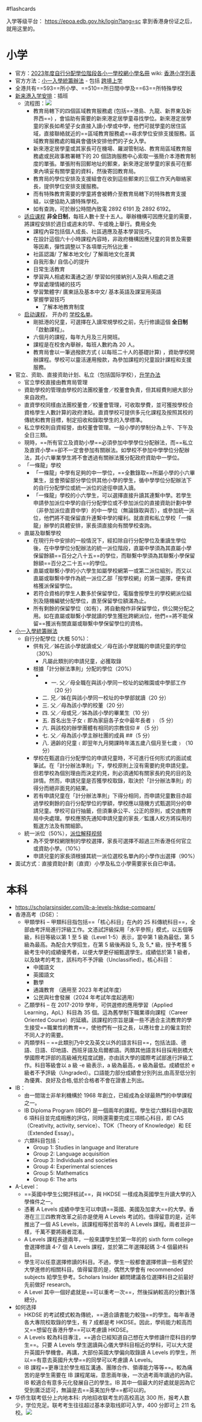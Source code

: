 #flashcards 

入学等级平台： https://epoa.edb.gov.hk/login?lang=sc
拿到香港身份证之后，就用这里的。
# 小学
- 官方：[2023年度自行分配學位階段各小一學校網小學名冊](https://www.edb.gov.hk/tc/edu-system/primary-secondary/spa-systems/primary-1-admission/school-lists/index.html) wiki: [香港小学列表](https://zh.wikipedia.org/wiki/%E9%A6%99%E6%B8%AF%E5%B0%8F%E5%AD%B8%E5%88%97%E8%A1%A8)
- 官方方法：[小一入學統籌辦法](https://www.edb.gov.hk/tc/edu-system/primary-secondary/spa-systems/primary-1-admission/index.html) - 包括 [跨境上学](https://www.edb.gov.hk/attachment/tc/edu-system/primary-secondary/spa-systems/primary-1-admission/EDB_P1Addendum2023.pdf)
- 全港共有==593==所小學、==510==所日間中學及==63==所特殊學校
- [新来港入学安排](https://www.edb.gov.hk/sc/student-parents/newly-arrived-children/about-newly-arrived-children/index.html)：插班
	- 流程图：![](https://s2.loli.net/2023/01/02/mFl312pdb8aGPjW.png)
		- 教育局轄下的四個區域教育服務處 (包括==港島、九龍、新界東及新界西==) ，會協助有需要的新來港定居學童尋找學位。新來港定居學童的家長如希望子女直接入讀小學或中學，他們可就學童的居住區域，直接聯絡就近的==區域教育服務處==尋求學位安排支援服務。區域教育服務處的職員會儘快安排他們的子女入學。
		- 新來港定居學童或其家長可在機場、羅湖管制站、教育局區域教育服務處或民政事務署轄下的 20 個諮詢服務中心索取一張簡介本港教育制度的單張。單張附有回郵地址的郵柬，新來港定居學童的家長可在郵柬內填妥有關學童的資料，然後寄回教育局。
		- 教育局的學位安排及支援組會在收到這些郵柬的三個工作天內聯絡家長，提供學位安排支援服務。
		- 而有特殊教育需要的學童將會被轉介至教育局轄下的特殊教育支援組，以便協助入讀特殊學校。
		- 如有查詢，可於辦公時間內致電 2892 6191 及 2892 6192。
	- [适应课程](https://www.edb.gov.hk/tc/student-parents/newly-arrived-children/services/induction-program/index.html) **非全日制**，每班人數十至十五人。舉辦機構可因應兒童的需要，將課程安排於週日或週末的早、午或晚上舉行。費用全免
		- 課程內容包括個人成長、社區適應及基本學習技巧。
		- 在設計這個六十小時課程內容時，非政府機構因應兒童的背景及需要等因素，彈性調整以下各項單元所佔比重 -
		- 社區認識/ 了解本地文化/ 了解兩地文化差異
		- 自我形象/ 自信心的提升
		- 日常生活教育
		- 學習與人相處和溝通之道/ 學習如何接納別人及與人相處之道
		- 學習處理情緒的技巧
		- 學習繁體字/ 廣東話及基本中文/ 基本英語及課室用英語
		- 掌握學習技巧
			- 了解本地教育制度
	- [启动课程](https://www.edb.gov.hk/tc/student-parents/newly-arrived-children/services/initiation-program/index1.html)， 开办的 [学校名单](https://www.edb.gov.hk/tc/student-parents/newly-arrived-children/initiation-program/school-list.html)。
		- 剛抵港的兒童，可選擇在入讀常規學校之前，先行修讀這個 **全日制**「啟動課程」。
		- 六個月的課程，每年九月及三月開班。
		- 課程是在校舍內舉辦，每班人數約為 20 人。
		- 教育局會以一筆過撥款方式 ( 以每班二十人的基礎計算) ，資助學校開辦課程。學校可以靈活運用撥款，為參加課程的兒童設計課程和支援服務。
- 官立、资助、直接资助计划、私立（包括国际学校），[升学办法](https://www.chsc.hk/psp2022/explanatory-note.php?lang_id=2)
	- 官立學校直接由教育局管理
	- 資助學校的管理由學校的法團校董會／校董會負責，但其經費則絕大部分來自政府。
	- 直資學校同樣由法團校董會／校董會管理，可收取學費，並可獲按學校合資格學生人數計算的政府津貼。直資學校可提供多元化課程及按照其校的傳統和教育目標，制定招收和錄取學生的入學標準。
	- 私立學校則自資經營，由校董會管理。一般小學的學制分為上午、下午及全日三類。
	- 現時，==所有官立及資助小學==必須參加中學學位分配辦法，而==私立及直資小學==卻不一定會參加有關辦法。如學校不參加中學學位分配辦法，其小六畢業學生將不會透過有關辦法獲分配政府資助中一學位。
	- 「一條龍」學校
		- 「一條龍」中學有足夠的中一學位，==全數錄取==所屬小學的小六畢業生，並會預留部分學位供其他小學的學生，循中學學位分配辦法下的自行分配學位或統一派位的途徑申請入讀。
		- 「一條龍」學校的小六學生，可以選擇直接升讀其連繫中學。若學生申請參加派位中學的自行分配學位或不參加派位的直接資助計劃中學（非參加派位直資中學）的中一學位（無論錄取與否），或參加統一派位，他們將不能保留直升連繫中學的權利。就直資和私立學校「一條龍」辦學的具體安排，家長須直接向有關學校查詢。
	- 直屬及聯繫學校
		- 在現行升中安排的一般情況下，經扣除自行分配學位及重讀生學位後，在中學學位分配辦法的統一派位階段，直屬中學須為其直屬小學保留餘額==百分之八十五==的學位，而聯繫中學須為其聯繫小學保留餘額==百分之二十五==的學位。
		- 直屬或聯繫小學的小六學生如屬學校網第一或第二派位組別，而又以直屬或聯繫中學作為統一派位乙部「按學校網」的第一選擇，便有資格獲派保留學位。
		- 若符合資格的學生人數多於保留學位，電腦會按學生的學校網派位組別及隨機編號分配學位，直至保留學位額滿為止。
		- 所有剩餘的保留學位（如有），將自動撥作非保留學位，供公開分配之用。如在直屬或聯繫小學就讀的學生獲批跨網派位，他們==將不能保留==獲派有關直屬或聯繫中學保留學位的資格。
- [小一入學統籌辦法](https://www.chsc.hk/psp2022/primary-one-admission-system.php?lang_id=2)
	- 自行分配學位 (大概 50%)：
		- 供有兄／姊在該小學就讀或父／母在該小學就職的申請兒童的學位（30%）
			- 凡屬此類別的申請兒童，必獲取錄
		- 根據「計分辦法準則」分配的學位（20%）
			- - 一. 父／母全職在與該小學同一校址的幼稚園或中學部工作（20 分）
			- 二. 兄／姊在與該小學同一校址的中學部就讀（20 分）
			- 三. 父／母為該小學的校董（20 分）
			- 四. 父／母或兄／姊為該小學的畢業生（10 分）
			- 五. 首名出生子女﹙即為家庭各子女中最年長者﹚（5 分）
			- 六. 與該校的辦學團體有相同的宗教信仰 # （5 分）
			- 七. 父／母為該小學主辦社團的成員 ##（5 分）
			- 八. 適齡的兒童﹙即翌年九月開課時年滿五歲八個月至七歲﹚（10 分）
		- 學校在甄選自行分配學位的申請兒童時，不可進行任何形式的面試或筆試。在「計分辦法準則」下，學校原則上沒有需要約見申請兒童。但若學校為個別理由而決定約見，則必須通知有關家長約見的目的及詳情。然而，申請兒童是否獲學校取錄，取決於「計分辦法準則」的得分而絕非面見的結果。
		- 若有申請兒童在「計分辦法準則」下得分相同，而申請兒童數目亦超過學校剩餘的自行分配學位的學額，學校應以隨機方式甄選同分的申請兒童。學校可自行抽籤，但須秉承公平、公正的原則，或交由教育局中央處理。學校應預先通知申請兒童的家長／監護人校方將採用的甄選方法及有關細節。
	- 統一派位（50%），[派位解释视频](https://www.edb.gov.hk/attachment/tc/edu-system/primary-secondary/spa-systems/primary-1-admission/InternetClip2Cant2023.mp4.mp4)
		- 為不受學校網限制的學校選擇，家長可選擇不超過三所香港任何官立或資助小學。（10%）
		- 申請兒童的家長須根據其統一派位選校名單內的小學作出選擇（90%）
- 面试方式：直接資助計劃（直資）小學及私立小學需要家长自已申请。
# 本科
- https://scholarsinsider.com/ib-a-levels-hkdse-compare/
- 香港高考（DSE）：
	- 甲類學科 – 甲類科目指包括==「核心科目」在內的 25 科傳統科目==，全部由考評局進行評級工作。文憑試評級採用「水平參照」模式，以五個等級，科目等級以第 1 至 5 級（Level 1-5）表示，當中第 1 級為最低，第 5 級為最高。為配合大學招生，在第 5 級後再設 5_ 及 5_* 級，授予考獲 5 級考生中的成績優秀者，以便大學更仔細甄選學生。成績低於第 1 級者，以及缺考的考生，該科均不予評級（Unclassified）。核心科目：
	    - 中國語文
	    - 英國語文
	    - 數學
	    - 通識教育 （適用至 2023 年考試年度）
	    - 公民與社會發展（2024 年考試年度起適用）
	- 乙類學科 – 在 2017-2019 學年，可供選修的應用學習（Applied Learning，ApL）科目為 35 個。這為舊學制下職業導向課程（Career Oriented Course）的延續。該課程的宗旨是讓一些不適合主流教育的學生接受==職業性的教育==，使他們有一技之長，以應社會上的僱主對於不同人才的需要。
	- 丙類學科 – ==此類別乃中文及英文以外的語言科目==，包括法語、德語、日語、印地語、西班牙語及烏爾都語。丙類其他語言科目採用劍橋大學國際考評部的高級補充程度試題，亦由該大學的國際考試部進行評級工作。科目等級會以 a 級 -e 級表示，a 級為最高，e 級為最低。成績低於 e 級者不予評級（Ungraded）。口語能力部分成績會分別列出,由高至低分別為優異、良好及合格,低於合格者不會在證書上列出。
- IB：
	- 由一間瑞士非牟利機構於 1968 年創立，已經成為全球最熱門的中學課程之一。
	- IB Diploma Program (IBDP) 是一個兩年的課程。學生從六類科目中選取 6 項科目並完成相應的評估，同時還需要完成三項核心科目，即 CAS（Creativity, activity, service）、TOK（Theory of Knowledge）和 EE（Extended Essay）。
	- 六類科目包括：
		-   Group 1: Studies in language and literature
		-   Group 2: Language acquisition
		-   Group 3: Individuals and societies
		-   Group 4: Experimental sciences
		-   Group 5: Mathematics
		-   Group 6: The arts
- A-Level：
	- ==英國中學生公開評核試==，與 HKDSE 一樣成為英國學生升讀大學的入學條件之一。
	- 憑著 A Levels 成績中學生可以申請==英國、美國及加拿大==的大學。香港在三三四教育改革之前亦是使用 A Levels 考試的。值得留意的是，近年推出了一個 AS Levels，該課程相等於首年的 A Levels 課程。兩者並非一樣，千萬不要將兩者混淆。
	- A Levels 課程長達兩年，一般來講學生於第一年的的 sixth form college 會選擇修讀 4-7 個 A Levels 課程，並於第二年選擇起碼 3-4 個最終科目。
	- 學生可以任意選擇修讀的科目。不過，學生一般都會選擇修讀一些希望於大學進修的相關科目。值得留意的是，偶然大學會有 recommended subjects 給學生參考。Scholars Insider 顧問建議各位選擇科目之前最好先前做好 research。
	- A Level 其中一個好處就是==可以重考一次==，然後採納較高的分數計落總分。
- 如何选择
	- HKDSE 的考試模式較為傳統，==適合讀書能力較強==的學生。每年香港各大專院校取錄的學生，有 7 成都是考 HKDSE。因此，學術能力較高而又==想留在香港升學==可以考慮讀 HKDSE。
	- A Levels 較為科目專注，==適合已經知道自己想在大學修讀什麼科目的學生==。只要 A Levels 學生選讀與心儀大學科目相近的學科，可以大大提升英國升學機會。再講，大部份英國大學偏向取錄讀 A Levels 的學生，所以==有意去英國升大學==的同學可以考慮讀 A Levels。
	- IB 課程==更專注於學生相互溝通、團隊合作、領導能力等等==。較為痛苦的是學生需要在 IB 課程尾端，意思兩年後，一次過考兩年讀過的內容。IB 較適合有意多元化發展自己的學生。IB 其中一個最大的好處就是因為它受到廣泛認可，無論是去==英美加升學==都可以的。
- 华侨生联考低分上内地本科: 内地招收联考生的高校高达 300 所，报考人数少，学位充足。联考考生往往超过基本录取线即可入学，400 分即可上 211 名校。![](https://s2.loli.net/2023/01/02/26a9W8UtgzTdEcK.png)
<!--SR:!2026-11-06,858,270!2026-11-19,871,270!2025-07-02,474,250!2024-08-16,46,254!2025-01-14,118,254!2024-11-18,45,254!2024-08-24,54,254!2025-03-25,169,254!2024-11-26,50,254!2025-01-04,92,254!2024-11-20,44,254!2024-07-21,20,254!2024-07-20,19,254!2024-11-14,41,254!2024-12-01,55,254!2024-08-14,44,254!2024-11-21,45,254!2024-07-20,19,254!2024-12-13,70,254!2025-01-19,107,254!2024-12-14,71,254!2024-12-12,66,254!2024-08-16,46,254-->